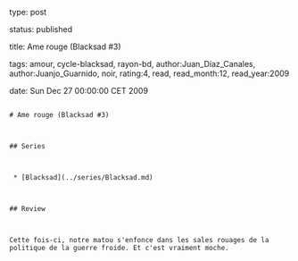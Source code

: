 type: post
status: published
title: Ame rouge (Blacksad #3)
tags:  amour,  cycle-blacksad,  rayon-bd, author:Juan_Díaz_Canales, author:Juanjo_Guarnido, noir, rating:4, read, read_month:12, read_year:2009
date: Sun Dec 27 00:00:00 CET 2009
~~~~~~
# Ame rouge (Blacksad #3)

## Series

 * [Blacksad](../series/Blacksad.md)

## Review

Cette fois-ci, notre matou s'enfonce dans les sales rouages de la politique de la guerre froide. Et c'est vraiment moche.